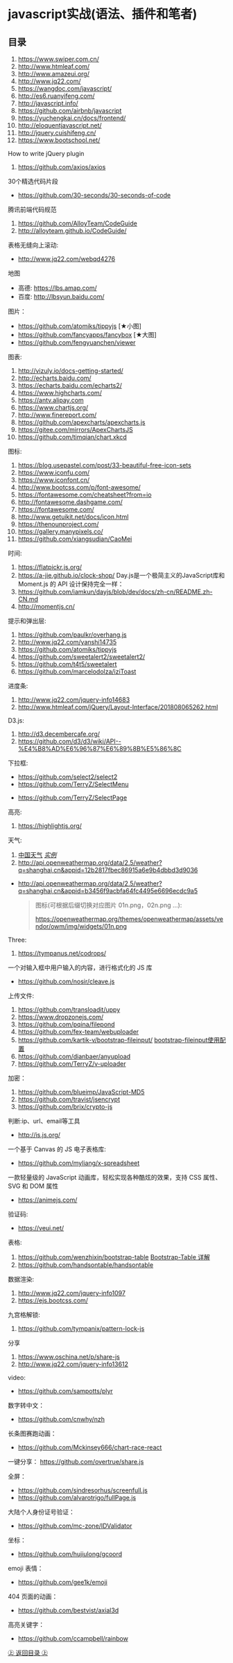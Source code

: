 javascript实战(语法、插件和笔者)
========================================================
## 目录

1. https://www.swiper.com.cn/
2. http://www.htmleaf.com/
3. http://www.amazeui.org/
3. http://www.jq22.com/
4. https://wangdoc.com/javascript/
5. http://es6.ruanyifeng.com/
6. http://javascript.info/
7. https://github.com/airbnb/javascript
8. https://yuchengkai.cn/docs/frontend/
9. http://eloquentjavascript.net/
10. http://jquery.cuishifeng.cn/
11. https://www.bootschool.net/

How to write jQuery plugin
1. https://github.com/axios/axios

30个精选代码片段
* https://github.com/30-seconds/30-seconds-of-code

腾讯前端代码规范
1. https://github.com/AlloyTeam/CodeGuide  
2. http://alloyteam.github.io/CodeGuide/

表格无缝向上滚动:
* http://www.jq22.com/webqd4276

地图
+ 高德: https://lbs.amap.com/
+ 百度: http://lbsyun.baidu.com/

图片：
+ https://github.com/atomiks/tippyjs [★小图]
+ https://github.com/fancyapps/fancybox [★大图]
+ https://github.com/fengyuanchen/viewer

图表:
1. http://vizuly.io/docs-getting-started/
2. http://echarts.baidu.com/
3. https://echarts.baidu.com/echarts2/
4. https://www.highcharts.com/
5. https://antv.alipay.com
6. https://www.chartjs.org/
7. http://www.finereport.com/
8. https://github.com/apexcharts/apexcharts.js
9. https://gitee.com/mirrors/ApexChartsJS
10. https://github.com/timqian/chart.xkcd

图标:
1. https://blog.usepastel.com/post/33-beautiful-free-icon-sets
2. https://www.iconfu.com/
3. https://www.iconfont.cn/
4. http://www.bootcss.com/p/font-awesome/
5. https://fontawesome.com/cheatsheet?from=io
6. http://fontawesome.dashgame.com/
7. https://fontawesome.com/
8. http://www.getuikit.net/docs/icon.html
9. https://thenounproject.com/
10. https://gallery.manypixels.co/
11. https://github.com/xiangsudian/CaoMei

时间:
1. https://flatpickr.js.org/
2. https://a-jie.github.io/clock-shop/
Day.js是一个极简主义的JavaScript库和 Moment.js 的 API 设计保持完全一样：
3. https://github.com/iamkun/dayjs/blob/dev/docs/zh-cn/README.zh-CN.md
4. http://momentjs.cn/

提示和弹出层:
1. https://github.com/paulkr/overhang.js
2. http://www.jq22.com/yanshi14735
3. https://github.com/atomiks/tippyjs
4. https://github.com/sweetalert2/sweetalert2/
5. https://github.com/t4t5/sweetalert
6. https://github.com/marcelodolza/iziToast

进度条:
1. http://www.jq22.com/jquery-info14683
2. http://www.htmleaf.com/jQuery/Layout-Interface/201808065262.html

D3.js:
1. http://d3.decembercafe.org/
2. https://github.com/d3/d3/wiki/API--%E4%B8%AD%E6%96%87%E6%89%8B%E5%86%8C

下拉框:
* https://github.com/select2/select2
* https://github.com/TerryZ/SelectMenu
+ https://github.com/TerryZ/SelectPage

高亮:
1. https://highlightjs.org/

天气:
1. [中国天气](https://cj.weather.com.cn/plugin/pc "中国天气") [*实例*](https://blog.csdn.net/love_moon821/article/details/103201545 "实例")
2. http://api.openweathermap.org/data/2.5/weather?q=shanghai,cn&appid=12b2817fbec86915a6e9b4dbbd3d9036
* http://api.openweathermap.org/data/2.5/weather?q=shanghai,cn&appid=b3456f9acbfa64fc4495e6696ecdc9a5
  >图标(可根据后缀切换对应图片 01n.png，02n.png ...):
  >
  >https://openweathermap.org/themes/openweathermap/assets/vendor/owm/img/widgets/01n.png

Three:
1. https://tympanus.net/codrops/

一个对输入框中用户输入的内容，进行格式化的 JS 库
* https://github.com/nosir/cleave.js

上传文件:
1. https://github.com/transloadit/uppy
2. https://www.dropzonejs.com/
3. https://github.com/pqina/filepond
4. https://github.com/fex-team/webuploader
5. https://github.com/kartik-v/bootstrap-fileinput/    [bootstrap-fileinput使用配置](https://my.oschina.net/u/3272730/blog/889760 "bootstrap-fileinput使用配置")
6. https://github.com/dianbaer/anyupload
7. https://github.com/TerryZ/v-uploader

加密：
1. https://github.com/blueimp/JavaScript-MD5
2. https://github.com/travist/jsencrypt
3. https://github.com/brix/crypto-js

判断:ip、url、email等工具
* http://is.js.org/

一个基于 Canvas 的 JS 电子表格库:
* https://github.com/myliang/x-spreadsheet

一款轻量级的 JavaScript 动画库，轻松实现各种酷炫的效果，支持 CSS 属性、SVG 和 DOM 属性
* https://animejs.com/

验证码:
* https://veui.net/

表格:
1. https://github.com/wenzhixin/bootstrap-table [Bootstrap-Table 详解](https://mp.weixin.qq.com/s?__biz=MzA5MzYyNzQ0MQ==&mid=2247484795&idx=1&sn=50e7f4fba5b829525930a9c6bffc04cc&chksm=905bb025a72c39337ac12cc3ca8c3aea4c670707ba8e4c4a5b647c483f3fe4be74b792d3e76c&mpshare=1&scene=23&srcid=11216IZmuX8jZlfUbQd9AGhb&sharer_sharetime=1574324032579&sharer_shareid=9fffad5323ee6fc8ea3924e0e7eaf43a#rd "Bootstrap-Table 详解")
2. https://github.com/handsontable/handsontable

数据渲染:
1. http://www.jq22.com/jquery-info1097
2. https://ejs.bootcss.com/

九宫格解锁:
1. https://github.com/tympanix/pattern-lock-js

分享
1. https://www.oschina.net/p/share-js
2. http://www.jq22.com/jquery-info13612

video:
+ https://github.com/sampotts/plyr

数字转中文：
+ https://github.com/cnwhy/nzh

长条图赛跑动画：
+ https://github.com/Mckinsey666/chart-race-react

一键分享：
https://github.com/overtrue/share.js

全屏：
+ https://github.com/sindresorhus/screenfull.js
+ https://github.com/alvarotrigo/fullPage.js

大陆个人身份证号验证：
+ https://github.com/mc-zone/IDValidator

坐标：
+ https://github.com/hujiulong/gcoord

emoji 表情：
+ https://github.com/gee1k/emoji 

404 页面的动画：
+ https://github.com/bestvist/axial3d

高亮关键字：
+ https://github.com/ccampbell/rainbow

[㊤ 返回目录 ㊤](#目录)
